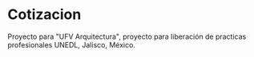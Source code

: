 # Cotizacion
Proyecto para "UFV Arquitectura", proyecto para liberación de practicas profesionales UNEDL, Jalisco, México. 
